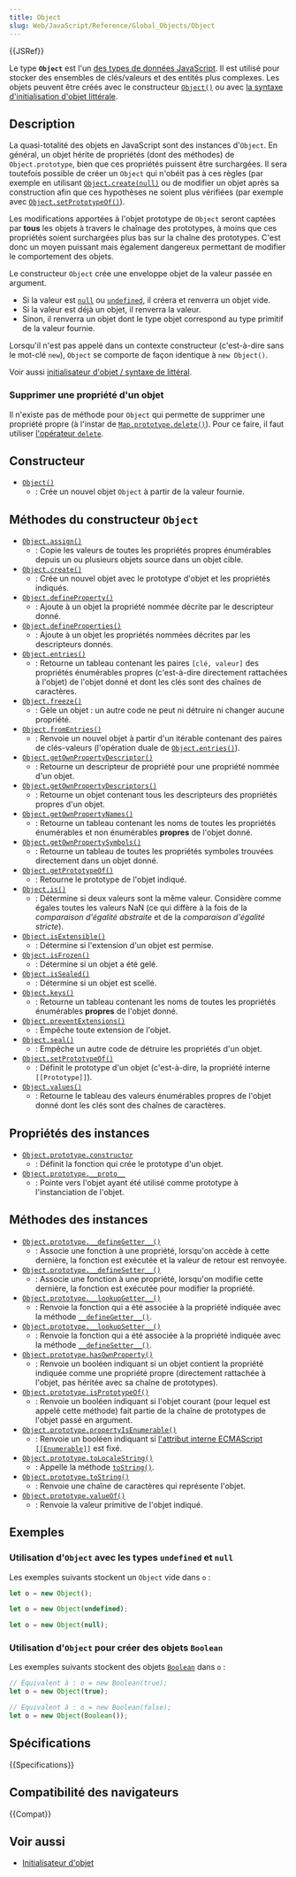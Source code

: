 ```yaml
---
title: Object
slug: Web/JavaScript/Reference/Global_Objects/Object
---
```


{{JSRef}}

Le type **`Object`** est l'un [des types de données JavaScript](/fr/docs/Web/JavaScript/Data_structures). Il est utilisé pour stocker des ensembles de clés/valeurs et des entités plus complexes. Les objets peuvent être créés avec le constructeur [`Object()`](/fr/docs/Web/JavaScript/Reference/Global_Objects/Object/Object) ou avec [la syntaxe d'initialisation d'objet littérale](/fr/docs/Web/JavaScript/Reference/Operators/Object_initializer).

## Description

La quasi-totalité des objets en JavaScript sont des instances d'`Object`. En général, un objet hérite de propriétés (dont des méthodes) de `Object.prototype`, bien que ces propriétés puissent être surchargées. Il sera toutefois possible de créer un `Object` qui n'obéit pas à ces règles (par exemple en utilisant [`Object.create(null)`](/fr/docs/Web/JavaScript/Reference/Global_Objects/Object/create) ou de modifier un objet après sa construction afin que ces hypothèses ne soient plus vérifiées (par exemple avec [`Object.setPrototypeOf()`](/fr/docs/Web/JavaScript/Reference/Global_Objects/Object/setPrototypeOf)).

Les modifications apportées à l'objet prototype de `Object` seront captées par **tous** les objets à travers le chaînage des prototypes, à moins que ces propriétés soient surchargées plus bas sur la chaîne des prototypes. C'est donc un moyen puissant mais également dangereux permettant de modifier le comportement des objets.

Le constructeur `Object` crée une enveloppe objet de la valeur passée en argument.

- Si la valeur est [`null`](/fr/docs/Web/JavaScript/Reference/Global_Objects/null) ou [`undefined`](/fr/docs/Web/JavaScript/Reference/Global_Objects/undefined), il créera et renverra un objet vide.
- Si la valeur est déjà un objet, il renverra la valeur.
- Sinon, il renverra un objet dont le type objet correspond au type primitif de la valeur fournie.

Lorsqu'il n'est pas appelé dans un contexte constructeur (c'est-à-dire sans le mot-clé `new`), `Object` se comporte de façon identique à `new Object()`.

Voir aussi [initialisateur d'objet / syntaxe de littéral](/fr/docs/Web/JavaScript/Reference/Operators/Object_initializer).

### Supprimer une propriété d'un objet

Il n'existe pas de méthode pour `Object` qui permette de supprimer une propriété propre (à l'instar de [`Map.prototype.delete()`](/fr/docs/Web/JavaScript/Reference/Global_Objects/Map/delete)). Pour ce faire, il faut utiliser [l'opérateur `delete`](/fr/docs/Web/JavaScript/Reference/Operators/delete).

## Constructeur

- [`Object()`](/fr/docs/Web/JavaScript/Reference/Global_Objects/Object/Object)
  - : Crée un nouvel objet `Object` à partir de la valeur fournie.

## Méthodes du constructeur `Object`

- [`Object.assign()`](/fr/docs/Web/JavaScript/Reference/Global_Objects/Object/assign)
  - : Copie les valeurs de toutes les propriétés propres énumérables depuis un ou plusieurs objets source dans un objet cible.
- [`Object.create()`](/fr/docs/Web/JavaScript/Reference/Global_Objects/Object/create)
  - : Crée un nouvel objet avec le prototype d'objet et les propriétés indiqués.
- [`Object.defineProperty()`](/fr/docs/Web/JavaScript/Reference/Global_Objects/Object/defineProperty)
  - : Ajoute à un objet la propriété nommée décrite par le descripteur donné.
- [`Object.defineProperties()`](/fr/docs/Web/JavaScript/Reference/Global_Objects/Object/defineProperties)
  - : Ajoute à un objet les propriétés nommées décrites par les descripteurs donnés.
- [`Object.entries()`](/fr/docs/Web/JavaScript/Reference/Global_Objects/Object/entries)
  - : Retourne un tableau contenant les paires `[clé, valeur]` des propriétés énumérables propres (c'est-à-dire directement rattachées à l'objet) de l'objet donné et dont les clés sont des chaînes de caractères.
- [`Object.freeze()`](/fr/docs/Web/JavaScript/Reference/Global_Objects/Object/freeze)
  - : Gèle un objet&nbsp;: un autre code ne peut ni détruire ni changer aucune propriété.
- [`Object.fromEntries()`](/fr/docs/Web/JavaScript/Reference/Global_Objects/Object/fromEntries)
  - : Renvoie un nouvel objet à partir d'un itérable contenant des paires de clés-valeurs (l'opération duale de [`Object.entries()`](/fr/docs/Web/JavaScript/Reference/Global_Objects/Object/entries)).
- [`Object.getOwnPropertyDescriptor()`](/fr/docs/Web/JavaScript/Reference/Global_Objects/Object/getOwnPropertyDescriptor)
  - : Retourne un descripteur de propriété pour une propriété nommée d'un objet.
- [`Object.getOwnPropertyDescriptors()`](/fr/docs/Web/JavaScript/Reference/Global_Objects/Object/getOwnPropertyDescriptors)
  - : Retourne un objet contenant tous les descripteurs des propriétés propres d'un objet.
- [`Object.getOwnPropertyNames()`](/fr/docs/Web/JavaScript/Reference/Global_Objects/Object/getOwnPropertyNames)
  - : Retourne un tableau contenant les noms de toutes les propriétés énumérables et non énumérables **propres** de l'objet donné.
- [`Object.getOwnPropertySymbols()`](/fr/docs/Web/JavaScript/Reference/Global_Objects/Object/getOwnPropertySymbols)
  - : Retourne un tableau de toutes les propriétés symboles trouvées directement dans un objet donné.
- [`Object.getPrototypeOf()`](/fr/docs/Web/JavaScript/Reference/Global_Objects/Object/getPrototypeOf)
  - : Retourne le prototype de l'objet indiqué.
- [`Object.is()`](/fr/docs/Web/JavaScript/Reference/Global_Objects/Object/is)
  - : Détermine si deux valeurs sont la même valeur. Considère comme égales toutes les valeurs NaN (ce qui diffère à la fois de la _comparaison d'égalité abstraite_ et de la _comparaison d'égalité stricte_).
- [`Object.isExtensible()`](/fr/docs/Web/JavaScript/Reference/Global_Objects/Object/isExtensible)
  - : Détermine si l'extension d'un objet est permise.
- [`Object.isFrozen()`](/fr/docs/Web/JavaScript/Reference/Global_Objects/Object/isFrozen)
  - : Détermine si un objet a été gelé.
- [`Object.isSealed()`](/fr/docs/Web/JavaScript/Reference/Global_Objects/Object/isSealed)
  - : Détermine si un objet est scellé.
- [`Object.keys()`](/fr/docs/Web/JavaScript/Reference/Global_Objects/Object/keys)
  - : Retourne un tableau contenant les noms de toutes les propriétés énumérables **propres** de l'objet donné.
- [`Object.preventExtensions()`](/fr/docs/Web/JavaScript/Reference/Global_Objects/Object/preventExtensions)
  - : Empêche toute extension de l'objet.
- [`Object.seal()`](/fr/docs/Web/JavaScript/Reference/Global_Objects/Object/seal)
  - : Empêche un autre code de détruire les propriétés d'un objet.
- [`Object.setPrototypeOf()`](/fr/docs/Web/JavaScript/Reference/Global_Objects/Object/setPrototypeOf)
  - : Définit le prototype d'un objet (c'est-à-dire, la propriété interne `[[Prototype]]`).
- [`Object.values()`](/fr/docs/Web/JavaScript/Reference/Global_Objects/Object/values)
  - : Retourne le tableau des valeurs énumérables propres de l'objet donné dont les clés sont des chaînes de caractères.

## Propriétés des instances

- [`Object.prototype.constructor`](/fr/docs/Web/JavaScript/Reference/Global_Objects/Object/constructor)
  - : Définit la fonction qui crée le prototype d'un objet.
- [`Object.prototype.__proto__`](/fr/docs/Web/JavaScript/Reference/Global_Objects/Object/proto)
  - : Pointe vers l'objet ayant été utilisé comme prototype à l'instanciation de l'objet.

## Méthodes des instances

- [`Object.prototype.__defineGetter__()`](/fr/docs/Web/JavaScript/Reference/Global_Objects/Object/__defineGetter__)
  - : Associe une fonction à une propriété, lorsqu'on accède à cette dernière, la fonction est exécutée et la valeur de retour est renvoyée.
- [`Object.prototype.__defineSetter__()`](/fr/docs/Web/JavaScript/Reference/Global_Objects/Object/__defineSetter__)
  - : Associe une fonction à une propriété, lorsqu'on modifie cette dernière, la fonction est exécutée pour modifier la propriété.
- [`Object.prototype.__lookupGetter__()`](/fr/docs/Web/JavaScript/Reference/Global_Objects/Object/__lookupGetter__)
  - : Renvoie la fonction qui a été associée à la propriété indiquée avec la méthode [`__defineGetter__()`](/fr/docs/Web/JavaScript/Reference/Global_Objects/Object/__defineGetter__).
- [`Object.prototype.__lookupSetter__()`](/fr/docs/Web/JavaScript/Reference/Global_Objects/Object/__lookupSetter__)
  - : Renvoie la fonction qui a été associée à la propriété indiquée avec la méthode [`__defineSetter__()`](/fr/docs/Web/JavaScript/Reference/Global_Objects/Object/__defineSetter__).
- [`Object.prototype.hasOwnProperty()`](/fr/docs/Web/JavaScript/Reference/Global_Objects/Object/hasOwnProperty)
  - : Renvoie un booléen indiquant si un objet contient la propriété indiquée comme une propriété propre (directement rattachée à l'objet, pas héritée avec sa chaîne de prototypes).
- [`Object.prototype.isPrototypeOf()`](/fr/docs/Web/JavaScript/Reference/Global_Objects/Object/isPrototypeOf)
  - : Renvoie un booléen indiquant si l'objet courant (pour lequel est appelé cette méthode) fait partie de la chaîne de prototypes de l'objet passé en argument.
- [`Object.prototype.propertyIsEnumerable()`](/fr/docs/Web/JavaScript/Reference/Global_Objects/Object/propertyIsEnumerable)
  - : Renvoie un booléen indiquant si [l'attribut interne ECMAScript `[[Enumerable]]`](/fr/docs/Web/JavaScript/Data_structures#propriétés) est fixé.
- [`Object.prototype.toLocaleString()`](/fr/docs/Web/JavaScript/Reference/Global_Objects/Object/toLocaleString)
  - : Appelle la méthode [`toString()`](/fr/docs/Web/JavaScript/Reference/Global_Objects/Object/toString).
- [`Object.prototype.toString()`](/fr/docs/Web/JavaScript/Reference/Global_Objects/Object/toString)
  - : Renvoie une chaîne de caractères qui représente l'objet.
- [`Object.prototype.valueOf()`](/fr/docs/Web/JavaScript/Reference/Global_Objects/Object/valueOf)
  - : Renvoie la valeur primitive de l'objet indiqué.

## Exemples

### Utilisation d'`Object` avec les types `undefined` et `null`

Les exemples suivants stockent un `Object` vide dans `o`&nbsp;:

```js
let o = new Object();
```

```js
let o = new Object(undefined);
```

```js
let o = new Object(null);
```

### Utilisation d'`Object` pour créer des objets `Boolean`

Les exemples suivants stockent des objets [`Boolean`](/fr/docs/Web/JavaScript/Reference/Global_Objects/Boolean) dans `o`&nbsp;:

```js
// Équivalent à : o = new Boolean(true);
let o = new Object(true);
```

```js
// Équivalent à : o = new Boolean(false);
let o = new Object(Boolean());
```

## Spécifications

{{Specifications}}

## Compatibilité des navigateurs

{{Compat}}

## Voir aussi

- [Initialisateur d'objet](/fr/docs/Web/JavaScript/Reference/Operators/Object_initializer)
